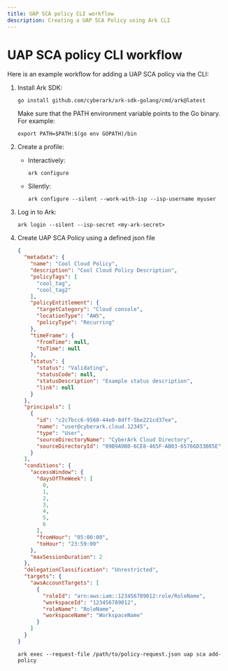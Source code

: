 ```yaml
---
title: UAP SCA policy CLI workflow
description: Creating a UAP SCA Policy using Ark CLI
---
```


# UAP SCA policy CLI workflow
Here is an example workflow for adding a UAP SCA policy via the CLI:

1. Install Ark SDK:
   ```shell linenums="0"
   go install github.com/cyberark/ark-sdk-golang/cmd/ark@latest
   ```
   Make sure that the PATH environment variable points to the Go binary. For example:
   ```shell linenums="0"
   export PATH=$PATH:$(go env GOPATH)/bin
   ```
1. Create a profile:
    * Interactively:
        ```shell linenums="0"
        ark configure
        ```
    * Silently:
        ```shell linenums="0"
        ark configure --silent --work-with-isp --isp-username myuser
        ```
1. Log in to Ark:
    ```shell linenums="0"
    ark login --silent --isp-secret <my-ark-secret>
    ```
1. Create UAP SCA Policy using a defined json file
    ```json
    {
      "metadata": {
        "name": "Cool Cloud Policy",
        "description": "Cool Cloud Policy Description",
        "policyTags": [
          "cool_tag",
          "cool_tag2"
        ],
        "policyEntitlement": {
          "targetCategory": "Cloud console",
          "locationType": "AWS",
          "policyType": "Recurring"
        },
        "timeFrame": {
          "fromTime": null,
          "toTime": null
        },
        "status": {
          "status": "Validating",
          "statusCode": null,
          "statusDescription": "Example status description",
          "link": null
        }
      },
      "principals": [
        {
          "id": "c2c7bcc6-9560-44e0-8dff-5be221cd37ee",
          "name": "user@cyberark.cloud.12345",
          "type": "User",
          "sourceDirectoryName": "CyberArk Cloud Directory",
          "sourceDirectoryId": "09B9A9B0-6CE8-465F-AB03-65766D33B05E"
        }
      ],
      "conditions": {
        "accessWindow": {
          "daysOfTheWeek": [
            0,
            1,
            2,
            3,
            4,
            5,
            6
          ],
          "fromHour": "05:00:00",
          "toHour": "23:59:00"
        },
        "maxSessionDuration": 2
      },
      "delegationClassification": "Unrestricted",
      "targets": {
        "awsAccountTargets": [
          {
            "roleId": "arn:aws:iam::123456789012:role/RoleName",
            "workspaceId": "123456789012",
            "roleName": "RoleName",
            "workspaceName": "WorkspaceName"
          }
        ]
      }
    }
    ```

    ```shell
    ark exec --request-file /path/to/policy-request.json uap sca add-policy
    ```
